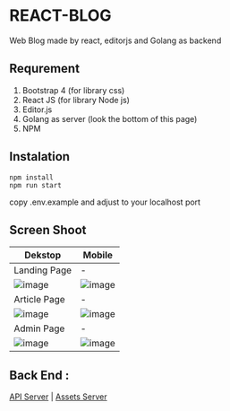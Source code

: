 # REACT-BLOG
Web Blog made by react, editorjs and Golang as backend

## Requrement
1. Bootstrap 4 (for library css)
2. React JS (for library Node js)
3. Editor.js
4. Golang as server (look the bottom of this page)
5. NPM

## Instalation
```
npm install
npm run start
```
copy .env.example and adjust to your localhost port

## Screen Shoot

|Dekstop|Mobile|
|-|-|
|Landing Page|-|
|![image](https://user-images.githubusercontent.com/43480898/142857034-023527a5-a59d-4acd-a0b6-2b2abf2b58b1.png)|![image](https://user-images.githubusercontent.com/43480898/142857183-af17cc0b-0a33-4050-8509-e3170e786496.png)|
|Article Page|-|
|![image](https://user-images.githubusercontent.com/43480898/142857349-950c2360-f128-47c3-9193-09e6eef9a2a5.png)|![image](https://user-images.githubusercontent.com/43480898/142857836-90e57085-5b54-4f58-bb17-5f600e6b86da.png)|
|Admin Page|-|
|![image](https://user-images.githubusercontent.com/43480898/142857938-8726a453-bd21-41b5-8d51-0164fb2ab749.png)|![image](https://user-images.githubusercontent.com/43480898/142858223-6313b161-d92d-450e-b4bc-94f254815883.png)|
    
## Back End :
[API Server](https://github.com/raismaulana/blogP) | 
[Assets Server](https://github.com/raismaulana/assetsP)
